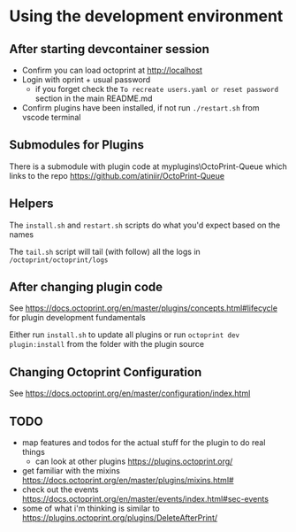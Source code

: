 # Using the development environment

## After starting devcontainer session

- Confirm you can load octoprint at <http://localhost>
- Login with oprint + usual password
  - if you forget check the `To recreate users.yaml or reset password` section in the main README.md
- Confirm plugins have been installed, if not run `./restart.sh` from vscode terminal

## Submodules for Plugins

There is a submodule with plugin code at myplugins\OctoPrint-Queue which links to the repo <https://github.com/atiniir/OctoPrint-Queue>

## Helpers

The `install.sh` and `restart.sh` scripts do what you'd expect based on the names

The `tail.sh` script will tail (with follow) all the logs in `/octoprint/octoprint/logs`

## After changing plugin code

See <https://docs.octoprint.org/en/master/plugins/concepts.html#lifecycle> for plugin development fundamentals

Either run `install.sh` to update all plugins or run `octoprint dev plugin:install` from the folder with the plugin source

## Changing Octoprint Configuration

See <https://docs.octoprint.org/en/master/configuration/index.html>

## TODO

- map features and todos for the actual stuff for the plugin to do real things
  - can look at other plugins <https://plugins.octoprint.org/>
- get familiar with the mixins <https://docs.octoprint.org/en/master/plugins/mixins.html#>
- check out the events <https://docs.octoprint.org/en/master/events/index.html#sec-events>
- some of what i'm thinking is similar to <https://plugins.octoprint.org/plugins/DeleteAfterPrint/>
